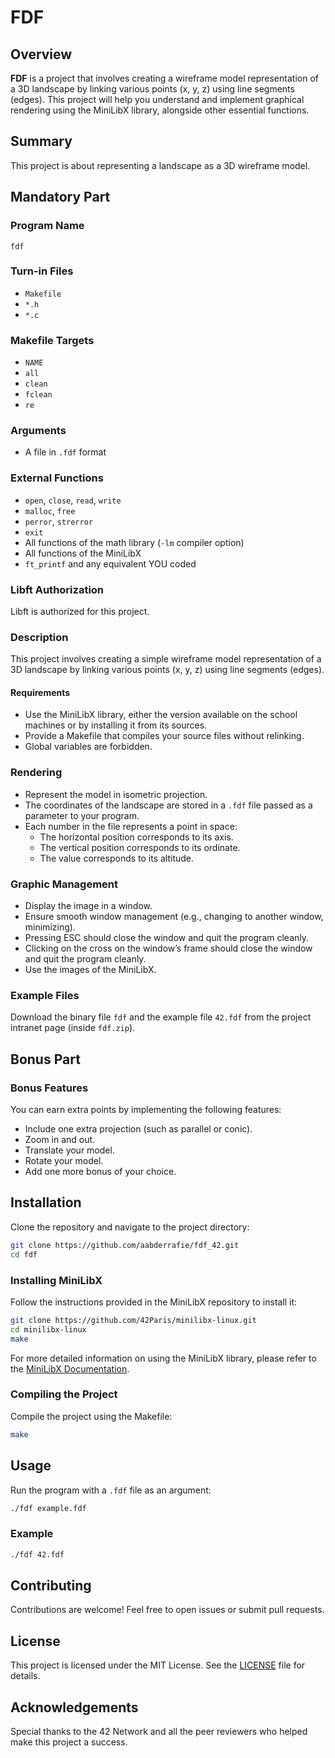 # FDF

## Overview

**FDF** is a project that involves creating a wireframe model representation of a 3D landscape by linking various points (x, y, z) using line segments (edges). This project will help you understand and implement graphical rendering using the MiniLibX library, alongside other essential functions.

## Summary

This project is about representing a landscape as a 3D wireframe model.

## Mandatory Part

### Program Name
`fdf`

### Turn-in Files
- `Makefile`
- `*.h`
- `*.c`

### Makefile Targets
- `NAME`
- `all`
- `clean`
- `fclean`
- `re`

### Arguments
- A file in `.fdf` format

### External Functions
- `open`, `close`, `read`, `write`
- `malloc`, `free`
- `perror`, `strerror`
- `exit`
- All functions of the math library (`-lm` compiler option)
- All functions of the MiniLibX
- `ft_printf` and any equivalent YOU coded

### Libft Authorization
Libft is authorized for this project.

### Description
This project involves creating a simple wireframe model representation of a 3D landscape by linking various points (x, y, z) using line segments (edges).

#### Requirements
- Use the MiniLibX library, either the version available on the school machines or by installing it from its sources.
- Provide a Makefile that compiles your source files without relinking.
- Global variables are forbidden.

### Rendering
- Represent the model in isometric projection.
- The coordinates of the landscape are stored in a `.fdf` file passed as a parameter to your program.
- Each number in the file represents a point in space:
  - The horizontal position corresponds to its axis.
  - The vertical position corresponds to its ordinate.
  - The value corresponds to its altitude.

### Graphic Management
- Display the image in a window.
- Ensure smooth window management (e.g., changing to another window, minimizing).
- Pressing ESC should close the window and quit the program cleanly.
- Clicking on the cross on the window’s frame should close the window and quit the program cleanly.
- Use the images of the MiniLibX.

### Example Files
Download the binary file `fdf` and the example file `42.fdf` from the project intranet page (inside `fdf.zip`).

## Bonus Part

### Bonus Features
You can earn extra points by implementing the following features:
- Include one extra projection (such as parallel or conic).
- Zoom in and out.
- Translate your model.
- Rotate your model.
- Add one more bonus of your choice.

## Installation

Clone the repository and navigate to the project directory:

```sh
git clone https://github.com/aabderrafie/fdf_42.git
cd fdf
```

### Installing MiniLibX
Follow the instructions provided in the MiniLibX repository to install it:

```sh
git clone https://github.com/42Paris/minilibx-linux.git
cd minilibx-linux
make
```

For more detailed information on using the MiniLibX library, please refer to the [MiniLibX Documentation](https://harm-smits.github.io/42docs/libs/minilibx).

### Compiling the Project

Compile the project using the Makefile:

```sh
make
```

## Usage

Run the program with a `.fdf` file as an argument:

```sh
./fdf example.fdf
```

### Example

```sh
./fdf 42.fdf
```

## Contributing

Contributions are welcome! Feel free to open issues or submit pull requests.

## License

This project is licensed under the MIT License. See the [LICENSE](LICENSE) file for details.

## Acknowledgements

Special thanks to the 42 Network and all the peer reviewers who helped make this project a success.
